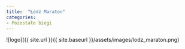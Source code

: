 ```yaml
---
title:  "Łódź Maraton"
categories:
- Pozostałe biegi
---
```


![logo]({{ site.url }}{{ site.baseurl }}/assets/images/lodz_maraton.png)

